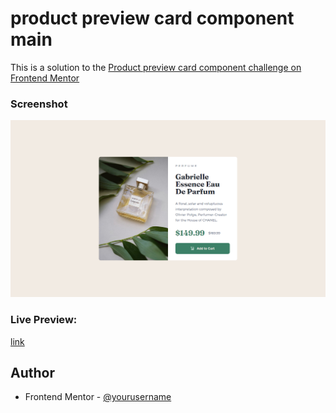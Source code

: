 # product preview card component main

This is a solution to the [Product preview card component challenge on Frontend Mentor](https://www.frontendmentor.io/challenges/product-preview-card-component-GO7UmttRfa)

### Screenshot

![](./screenshot.png)

### Live Preview:

[link](https://fe001m.netlify.app/)

## Author

- Frontend Mentor - [@yourusername](https://www.frontendmentor.io/profile/yourusername)
